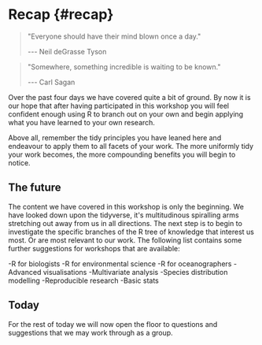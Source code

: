 # Recap {#recap}

> "Everyone should have their mind blown once a day."
>
> --- Neil deGrasse Tyson
  
> "Somewhere, something incredible is waiting to be known."
>
> --- Carl Sagan



Over the past four days we have covered quite a bit of ground. By now it is our hope that after having participated in this workshop you will feel confident enough using R to branch out on your own and begin applying what you have learned to your own research.

Above all, remember the tidy principles you have leaned here and endeavour to apply them to all facets of your work. The more uniformly tidy your work becomes, the more compounding benefits you will begin to notice.


## The future

The content we have covered in this workshop is only the beginning. We have looked down upon the tidyverse, it's multitudinous spiralling arms stretching out away from us in all directions. The next step is to begin to investigate the specific branches of the R tree of knowledge that interest us most. Or are most relevant to our work. The following list contains some further suggestions for workshops that are available:

-R for biologists
-R for environmental science
-R for oceanographers
-Advanced visualisations
-Multivariate analysis
-Species distribution modelling
-Reproducible research
-Basic stats

## Today

For the rest of today we will now open the floor to questions and suggestions that we may work through as a group.
